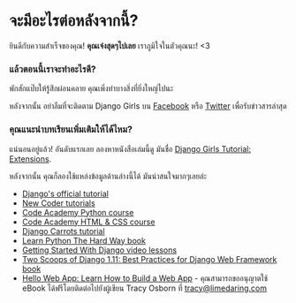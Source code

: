 # จะมีอะไรต่อหลังจากนี้?

ยินดีกับความสำเร็จของคุณ! **คุณเจ๋งสุดๆไปเลย** เราภูมิใจในตัวคุณนะ! <3

### แล้วตอนนี้เราจะทำอะไรดี?

พักสักแป๊บให้รู้สึกผ่อนคลาย คุณเพิ่งทำบางสิ่งที่ยิ่งใหญ่ไปนะ

หลังจากนั้น อย่าลืมที่จะติดตาม Django Girls บน [Facebook](http://facebook.com/djangogirls) หรือ [Twitter](https://twitter.com/djangogirls) เพื่อรับข่าวสารล่าสุด

### คุณแนะนำบทเรียนเพิ่มเติมให้ได้ไหม?

แน่นอนอยู่แล้ว! อันดับแรกเลย ลองหาหนังสือเล่มนี้ดู มันชื่อ [Django Girls Tutorial: Extensions](https://tutorial-extensions.djangogirls.org/).

หลังจากนั้น คุณก็ลองใช้แหล่งข้อมูลด้านล่างนี้ได้ มันน่าสนใจมากๆเลยล่ะ

- [Django's official tutorial](https://docs.djangoproject.com/en/2.0/intro/tutorial01/)
- [New Coder tutorials](http://newcoder.io/tutorials/)
- [Code Academy Python course](https://www.codecademy.com/en/tracks/python)
- [Code Academy HTML & CSS course](https://www.codecademy.com/tracks/web)
- [Django Carrots tutorial](https://github.com/ggcarrots/django-carrots)
- [Learn Python The Hard Way book](http://learnpythonthehardway.org/book/)
- [Getting Started With Django video lessons](http://www.gettingstartedwithdjango.com/)
- [Two Scoops of Django 1.11: Best Practices for Django Web Framework book](https://www.twoscoopspress.com/products/two-scoops-of-django-1-11)
- [Hello Web App: Learn How to Build a Web App](https://hellowebapp.com/) - คุณสามารถขออนุญาตใช้ eBook ได้ฟรีโดยติดต่อไปยังผู้เขียน Tracy Osborn ที่ <tracy@limedaring.com>